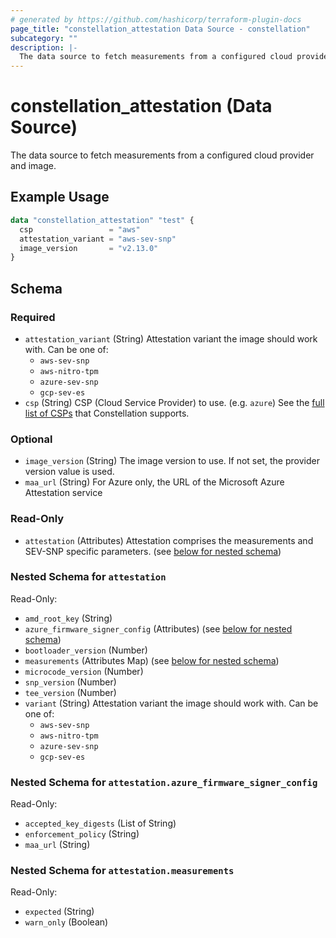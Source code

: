 ```yaml
---
# generated by https://github.com/hashicorp/terraform-plugin-docs
page_title: "constellation_attestation Data Source - constellation"
subcategory: ""
description: |-
  The data source to fetch measurements from a configured cloud provider and image.
---
```


# constellation_attestation (Data Source)

The data source to fetch measurements from a configured cloud provider and image.

## Example Usage

```terraform
data "constellation_attestation" "test" {
  csp                 = "aws"
  attestation_variant = "aws-sev-snp"
  image_version       = "v2.13.0"
}
```

<!-- schema generated by tfplugindocs -->
## Schema

### Required

- `attestation_variant` (String) Attestation variant the image should work with. Can be one of:
  * `aws-sev-snp`
  * `aws-nitro-tpm`
  * `azure-sev-snp`
  * `gcp-sev-es`
- `csp` (String) CSP (Cloud Service Provider) to use. (e.g. `azure`)
See the [full list of CSPs](https://docs.edgeless.systems/constellation/overview/clouds) that Constellation supports.

### Optional

- `image_version` (String) The image version to use. If not set, the provider version value is used.
- `maa_url` (String) For Azure only, the URL of the Microsoft Azure Attestation service

### Read-Only

- `attestation` (Attributes) Attestation comprises the measurements and SEV-SNP specific parameters. (see [below for nested schema](#nestedatt--attestation))

<a id="nestedatt--attestation"></a>
### Nested Schema for `attestation`

Read-Only:

- `amd_root_key` (String)
- `azure_firmware_signer_config` (Attributes) (see [below for nested schema](#nestedatt--attestation--azure_firmware_signer_config))
- `bootloader_version` (Number)
- `measurements` (Attributes Map) (see [below for nested schema](#nestedatt--attestation--measurements))
- `microcode_version` (Number)
- `snp_version` (Number)
- `tee_version` (Number)
- `variant` (String) Attestation variant the image should work with. Can be one of:
  * `aws-sev-snp`
  * `aws-nitro-tpm`
  * `azure-sev-snp`
  * `gcp-sev-es`

<a id="nestedatt--attestation--azure_firmware_signer_config"></a>
### Nested Schema for `attestation.azure_firmware_signer_config`

Read-Only:

- `accepted_key_digests` (List of String)
- `enforcement_policy` (String)
- `maa_url` (String)


<a id="nestedatt--attestation--measurements"></a>
### Nested Schema for `attestation.measurements`

Read-Only:

- `expected` (String)
- `warn_only` (Boolean)
